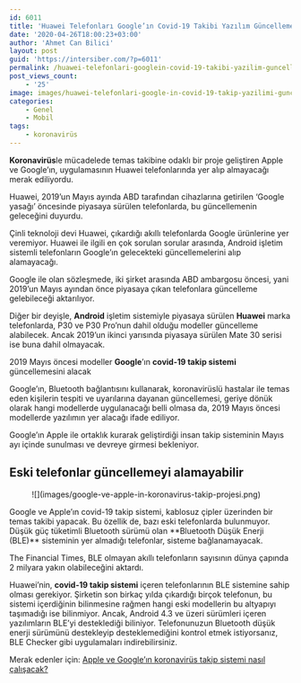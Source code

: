```yaml
---
id: 6011
title: 'Huawei Telefonları Google’ın Covid-19 Takibi Yazılım Güncellemesini Alacak'
date: '2020-04-26T18:00:23+03:00'
author: 'Ahmet Can Bilici'
layout: post
guid: 'https://intersiber.com/?p=6011'
permalink: /huawei-telefonlari-googlein-covid-19-takibi-yazilim-guncellemesini-alacak/
post_views_count:
    - '25'
image: images/huawei-telefonlari-google-in-covid-19-takip-yazilimi-guncellemesini-alacak.jpeg
categories:
    - Genel
    - Mobil
tags:
    - koronavirüs
---
```


**Koronavirüs**le mücadelede temas takibine odaklı bir proje geliştiren Apple ve Google’ın, uygulamasının Huawei telefonlarında yer alıp almayacağı merak ediliyordu.

Huawei, 2019’un Mayıs ayında ABD tarafından cihazlarına getirilen ‘Google yasağı’ öncesinde piyasaya sürülen telefonlarda, bu güncellemenin geleceğini duyurdu.

Çinli teknoloji devi Huawei, çıkardığı akıllı telefonlarda Google ürünlerine yer veremiyor. Huawei ile ilgili en çok sorulan sorular arasında, Android işletim sistemli telefonların Google’ın gelecekteki güncellemelerini alıp alamayacağı.

Google ile olan sözleşmede, iki şirket arasında ABD ambargosu öncesi, yani 2019’un Mayıs ayından önce piyasaya çıkan telefonlara güncelleme gelebileceği aktarılıyor.

Diğer bir deyişle, **Android** işletim sistemiyle piyasaya sürülen **Huawei** marka telefonlarda, P30 ve P30 Pro’nun dahil olduğu modeller güncelleme alabilecek. Ancak 2019’un ikinci yarısında piyasaya sürülen Mate 30 serisi ise buna dahil olmayacak.

2019 Mayıs öncesi modeller **Google**’ın **covid-19 takip sistemi** güncellemesini alacak

Google’ın, Bluetooth bağlantısını kullanarak, koronavirüslü hastalar ile temas eden kişilerin tespiti ve uyarılarına dayanan güncellemesi, geriye dönük olarak hangi modellerde uygulanacağı belli olmasa da, 2019 Mayıs öncesi modellerde yazılımın yer alacağı ifade ediliyor.

Google’ın Apple ile ortaklık kurarak geliştirdiği insan takip sisteminin Mayıs ayı içinde sunulması ve devreye girmesi bekleniyor.

## Eski telefonlar güncellemeyi alamayabilir

<figure class="wp-block-image size-large">![](images/google-ve-apple-in-koronavirus-takip-projesi.png)</figure>Google ve Apple’ın covid-19 takip sistemi, kablosuz çipler üzerinden bir temas takibi yapacak. Bu özellik de, bazı eski telefonlarda bulunmuyor. Düşük güç tüketimli Bluetooth sürümü olan **Bluetooth Düşük Enerji (BLE)** sisteminin yer almadığı telefonlar, sisteme bağlanamayacak.

The Financial Times, BLE olmayan akıllı telefonların sayısının dünya çapında 2 milyara yakın olabileceğini aktardı.

Huawei’nin, **covid-19 takip sistemi** içeren telefonlarının BLE sistemine sahip olması gerekiyor. Şirketin son birkaç yılda çıkardığı birçok telefonun, bu sistemi içerdiğinin bilinmesine rağmen hangi eski modellerin bu altyapıyı taşımadığı ise bilinmiyor. Ancak, Android 4.3 ve üzeri sürümleri içeren yazılımların BLE’yi desteklediği biliniyor. Telefonunuzun Bluetooth düşük enerji sürümünü destekleyip desteklemediğini kontrol etmek istiyorsanız, BLE Checker gibi uygulamaları indirebilirsiniz.

Merak edenler için: [Apple ve Google’ın koronavirüs takip sistemi nasıl çalışacak?](https://intersiber.com/apple-ve-googlein-koronavirus-takip-sistemi-nasil-calisacak/)